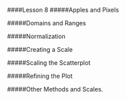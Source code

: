 ####Lesson 8
#####Apples and Pixels

#####Domains and Ranges

#####Normalization

#####Creating a Scale

#####Scaling the Scatterplot

#####Refining the Plot

#####Other Methods and Scales. 

